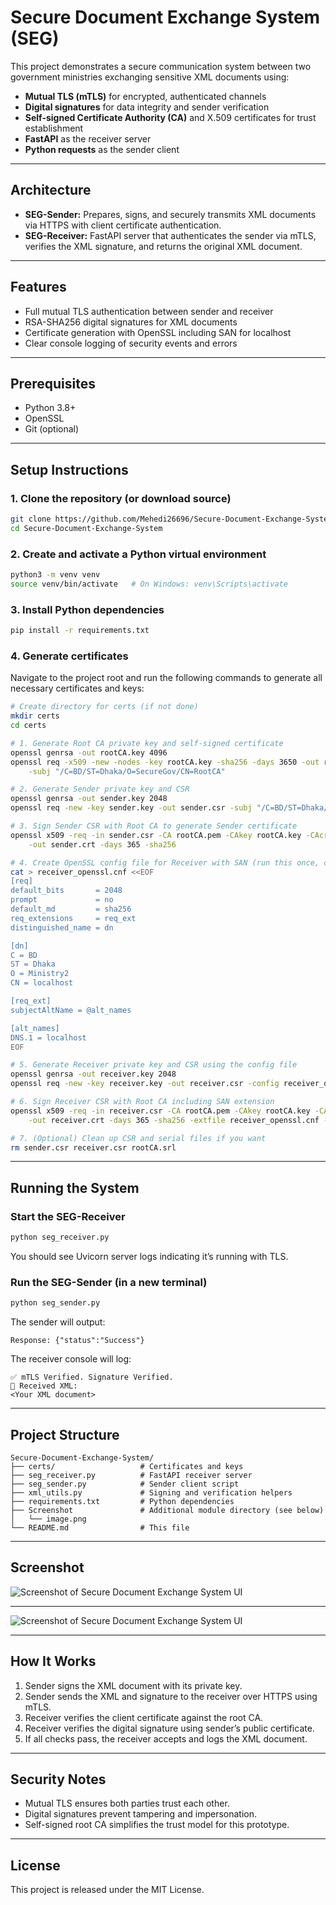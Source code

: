# Secure Document Exchange System (SEG)

This project demonstrates a secure communication system between two government ministries exchanging sensitive XML documents using:

- **Mutual TLS (mTLS)** for encrypted, authenticated channels
- **Digital signatures** for data integrity and sender verification
- **Self-signed Certificate Authority (CA)** and X.509 certificates for trust establishment
- **FastAPI** as the receiver server
- **Python requests** as the sender client

---

## Architecture

- **SEG-Sender:** Prepares, signs, and securely transmits XML documents via HTTPS with client certificate authentication.
- **SEG-Receiver:** FastAPI server that authenticates the sender via mTLS, verifies the XML signature, and returns the original XML document.

---

## Features

- Full mutual TLS authentication between sender and receiver
- RSA-SHA256 digital signatures for XML documents
- Certificate generation with OpenSSL including SAN for localhost
- Clear console logging of security events and errors

---

## Prerequisites

- Python 3.8+
- OpenSSL
- Git (optional)

---

## Setup Instructions

### 1. Clone the repository (or download source)

```bash
git clone https://github.com/Mehedi26696/Secure-Document-Exchange-System.git
cd Secure-Document-Exchange-System
```

### 2. Create and activate a Python virtual environment

```bash
python3 -m venv venv
source venv/bin/activate   # On Windows: venv\Scripts\activate
```

### 3. Install Python dependencies

```bash
pip install -r requirements.txt
```

### 4. Generate certificates

Navigate to the project root and run the following commands to generate all necessary certificates and keys:

```bash
# Create directory for certs (if not done)
mkdir certs
cd certs

# 1. Generate Root CA private key and self-signed certificate
openssl genrsa -out rootCA.key 4096
openssl req -x509 -new -nodes -key rootCA.key -sha256 -days 3650 -out rootCA.pem \
    -subj "/C=BD/ST=Dhaka/O=SecureGov/CN=RootCA"

# 2. Generate Sender private key and CSR
openssl genrsa -out sender.key 2048
openssl req -new -key sender.key -out sender.csr -subj "/C=BD/ST=Dhaka/O=Ministry1/CN=sender"

# 3. Sign Sender CSR with Root CA to generate Sender certificate
openssl x509 -req -in sender.csr -CA rootCA.pem -CAkey rootCA.key -CAcreateserial \
    -out sender.crt -days 365 -sha256

# 4. Create OpenSSL config file for Receiver with SAN (run this once, creates receiver_openssl.cnf)
cat > receiver_openssl.cnf <<EOF
[req]
default_bits       = 2048
prompt             = no
default_md         = sha256
req_extensions     = req_ext
distinguished_name = dn

[dn]
C = BD
ST = Dhaka
O = Ministry2
CN = localhost

[req_ext]
subjectAltName = @alt_names

[alt_names]
DNS.1 = localhost
EOF

# 5. Generate Receiver private key and CSR using the config file
openssl genrsa -out receiver.key 2048
openssl req -new -key receiver.key -out receiver.csr -config receiver_openssl.cnf

# 6. Sign Receiver CSR with Root CA including SAN extension
openssl x509 -req -in receiver.csr -CA rootCA.pem -CAkey rootCA.key -CAcreateserial \
    -out receiver.crt -days 365 -sha256 -extfile receiver_openssl.cnf -extensions req_ext

# 7. (Optional) Clean up CSR and serial files if you want
rm sender.csr receiver.csr rootCA.srl
```

---

## Running the System

### Start the SEG-Receiver

```bash
python seg_receiver.py
```

You should see Uvicorn server logs indicating it’s running with TLS.

### Run the SEG-Sender (in a new terminal)

```bash
python seg_sender.py
```

The sender will output:

```
Response: {"status":"Success"}
```

The receiver console will log:

```
✅ mTLS Verified. Signature Verified.
📄 Received XML:
<Your XML document>
```

---

## Project Structure

```
Secure-Document-Exchange-System/
├── certs/                   # Certificates and keys
├── seg_receiver.py          # FastAPI receiver server
├── seg_sender.py            # Sender client script
├── xml_utils.py             # Signing and verification helpers
├── requirements.txt         # Python dependencies
├── Screenshot               # Additional module directory (see below)
│   └── image.png           
└── README.md                # This file
```

---

## Screenshot

![Screenshot of Secure Document Exchange System UI](screenshot/receiever.png)

---

![Screenshot of Secure Document Exchange System UI](screenshot/ui.png)

---

## How It Works

1. Sender signs the XML document with its private key.
2. Sender sends the XML and signature to the receiver over HTTPS using mTLS.
3. Receiver verifies the client certificate against the root CA.
4. Receiver verifies the digital signature using sender’s public certificate.
5. If all checks pass, the receiver accepts and logs the XML document.

---

## Security Notes

- Mutual TLS ensures both parties trust each other.
- Digital signatures prevent tampering and impersonation.
- Self-signed root CA simplifies the trust model for this prototype.

---

## License

This project is released under the MIT License.

